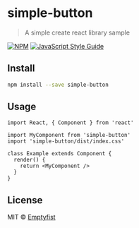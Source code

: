 # simple-button

> A simple create react library sample

[![NPM](https://img.shields.io/npm/v/simple-button.svg)](https://www.npmjs.com/package/simple-button) [![JavaScript Style Guide](https://img.shields.io/badge/code_style-standard-brightgreen.svg)](https://standardjs.com)

## Install

```bash
npm install --save simple-button
```

## Usage

```tsx
import React, { Component } from 'react'

import MyComponent from 'simple-button'
import 'simple-button/dist/index.css'

class Example extends Component {
  render() {
    return <MyComponent />
  }
}
```

## License

MIT © [Emptyfist](https://github.com/emptyfist)
